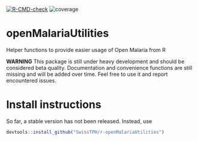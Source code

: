 [![R-CMD-check](https://github.com/SwissTPH/r-openMalariaUtilities/actions/workflows/check.yml/badge.svg)](https://github.com/SwissTPH/r-openMalariaUtilities/actions/workflows/check.yml)  ![coverage](https://img.shields.io/endpoint?url=https://gist.githubusercontent.com/rogoersTPH/db82500941e9bea7d7a5c0bfd5e6db8d/raw/cover.json)


# openMalariaUtilities

Helper functions to provide easier usage of Open Malaria from R

**WARNING** This package is still under heavy development and should be
considered beta quality. Documentation and convenience functions are still
missing and will be added over time. Feel free to use it and report encountered
issues.

# Install instructions

So far, a stable version has not been released. Instead, use

``` R
devtools::install_github("SwissTPH/r-openMalariaUtilities")
```

